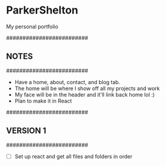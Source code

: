 # ParkerShelton
My personal portfolio

#########################
##        NOTES        ##
#########################

  - Have a home, about, contact, and blog tab.
  - The home will be where I show off all my projects and work
  - My face will be in the header and it'll link back home lol :)
  - Plan to make it in React


#########################
##      VERSION 1      ##
#########################

  - [ ] Set up react and get all files and folders in order
  
